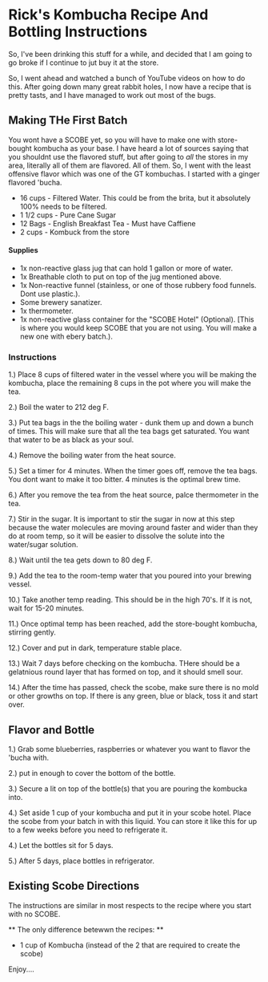 # Rick's Kombucha Recipe And Bottling Instructions 

So, I've been drinking this stuff for a while, and decided that I am going to go broke if I continue to jut buy it at the store. 

So, I went ahead and watched a bunch of YouTube videos on how to do this. After going down many great rabbit holes, I now have a recipe that is pretty tasts, and I have managed to work out most of the bugs. 

## Making THe First Batch 

You wont have a SCOBE yet, so you will have to make one with store-bought kombucha as your base.
I have heard a lot of sources saying that you shouldnt use the flavored stuff, but after going to _all_ the stores in my area, literally all of them are flavored. All of them. 
So, I went with the least offensive flavor which was one of the GT kombuchas. I started with a ginger flavored 'bucha. 

- 16 cups - Filtered Water. This could be from the brita, but it absolutely 100% needs to be filtered.
- 1 1/2 cups - Pure Cane Sugar 
- 12 Bags - English Breakfast Tea - Must have Caffiene
- 2 cups - Kombuck from the store 

#### Supplies

- 1x non-reactive glass jug that can hold 1 gallon or more of water.
- 1x Breathable cloth to put on top of the jug mentioned above. 
- 1x Non-reactive funnel (stainless, or one of those rubbery food funnels. Dont use plastic.).
- Some brewery sanatizer. 
- 1x thermometer.
- 1x non-reactive glass container for the "SCOBE Hotel" (Optional). [This is where you would keep SCOBE that you are not using. You will make a new one with ebery batch.).

### Instructions 

1.) Place 8 cups of filtered water in the vessel where you will be making the kombucha, place the remaining 8 cups in the pot where you will make the tea.

2.) Boil the water to 212 deg F. 

3.) Put tea bags in the the boiling water - dunk them up and down a bunch of times. This will make sure that all the tea bags get saturated. You want that water to be as black as your soul. 

4.) Remove the boiling water from the heat source. 

5.) Set a timer for 4 minutes. When the timer goes off, remove the tea bags. You dont want to make it too bitter. 4 minutes is the optimal brew time. 

6.) After you remove the tea from the heat source, palce thermometer in the tea. 

7.) Stir in the sugar. It is important to stir the sugar in now at this step because the water molecules are moving around faster and wider than they do at room temp, so it will be easier to dissolve the solute into the water/sugar solution.

8.) Wait until the tea gets down to 80 deg F. 

9.) Add the tea to the room-temp water that you poured into your brewing vessel. 

10.) Take another temp reading. This should be in the high 70's. If it is not, wait for 15-20 minutes. 

11.) Once optimal temp has been reached, add the store-bought kombucha, stirring gently. 

12.) Cover and put in dark, temperature stable place. 

13.) Wait 7 days before checking on the kombucha. THere should be a gelatnious round layer that has formed on top, and it should smell sour. 

14.) After the time has passed, check the scobe, make sure there is no mold or other growths on top. If there is any green, blue or black, toss it and start over. 


## Flavor and Bottle 

1.) Grab some blueberries, raspberries or whatever you want to flavor the 'bucha with. 

2.) put in enough to cover the bottom of the bottle. 

3.) Secure a lit on top of the bottle(s) that you are pouring the kombucka into. 

4.) Set aside 1 cup of your kombucha and put it in your scobe hotel. Place the scobe from your batch in with this liquid. You can store it like this for up to a few weeks before you need to refrigerate it. 

4.) Let the bottles sit for 5 days. 

5.) After 5 days, place bottles in refrigerator. 


## Existing Scobe Directions 

The instructions are similar in most respects to the recipe where you start with no SCOBE. 

** The only difference betewwn the recipes: ** 
- 1 cup of Kombucha (instead of the 2 that are required to create the scobe) 

Enjoy.... 
